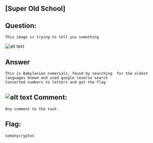 [Super Old School]
---
Question:
---
	This image is trying to tell you something
![alt text](https://i.imgur.com/kF4rMvE.png)

Answer
---
	This is Babylonian numerials, found by searching  for the oldest languages known and used google reverse search
	Converted numbers to letters and got the flag
![alt text](https://i.imgur.com/eggAMDp.png)
Comment:
---
	Any comment to the task

Flag:
---
	somanycryptos
